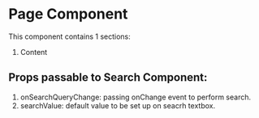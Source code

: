 # Page Component

This component contains 1 sections:

1. Content

## Props passable to Search Component:
1. onSearchQueryChange: passing onChange event to perform search.
2. searchValue: default value to be set up on seacrh textbox.


